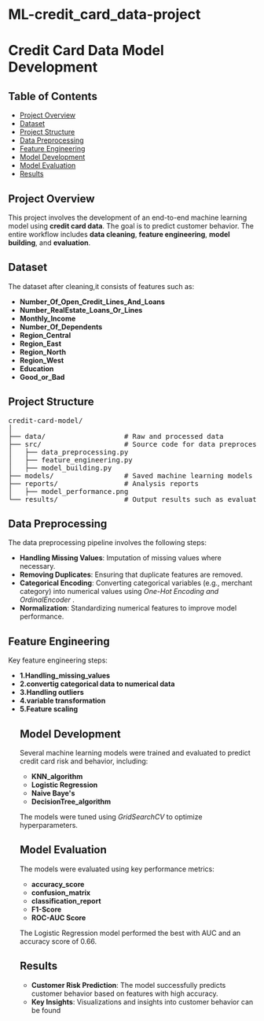 # ML-credit_card_data-project
<h1>Credit Card Data Model Development</h1>

<h2>Table of Contents</h2>
<ul>
  <li><a href="#project-overview">Project Overview</a></li>
  <li><a href="#dataset">Dataset</a></li>
  <li><a href="#project-structure">Project Structure</a></li>
  <li><a href="#data-preprocessing">Data Preprocessing</a></li>
  <li><a href="#feature-engineering">Feature Engineering</a></li>
  <li><a href="#model-development">Model Development</a></li>
  <li><a href="#model-evaluation">Model Evaluation</a></li>
  <li><a href="#results">Results</a></li>
</ul>

<h2>Project Overview</h2>
<p>This project involves the development of an end-to-end machine learning model using <strong>credit card data</strong>. The goal is to predict customer behavior. The entire workflow includes <strong>data cleaning</strong>, <strong>feature engineering</strong>, <strong>model building</strong>, and <strong>evaluation</strong>.</p>


<h2 id="dataset">Dataset</h2>
<p>The dataset after cleaning,it consists of features such as:</p>
<ul>
  <li><strong>Number_Of_Open_Credit_Lines_And_Loans</strong></li>
  <li><strong>Number_RealEstate_Loans_Or_Lines</strong></li>
  <li><strong>Monthly_Income</strong></li>
  <li><strong>Number_Of_Dependents</strong></li>
  <li><strong>Region_Central</strong></li>
  <li><strong>Region_East</strong></li>
  <li><strong>Region_North</strong></li>			
  <li><strong>Region_West</strong></li>	
  <li><strong>Education</strong></li>	
  <li><strong>Good_or_Bad</strong></li>
	
</ul>


<h2 id="project-structure">Project Structure</h2>
<pre>
credit-card-model/
│
├── data/                   # Raw and processed data
├── src/                    # Source code for data preprocessing, feature engineering, and model development
│   ├── data_preprocessing.py
│   ├── feature_engineering.py
│   ├── model_building.py
├── models/                 # Saved machine learning models
├── reports/                # Analysis reports
│   ├── model_performance.png
└── results/                # Output results such as evaluation metrics, plots, etc.
</pre>


<h2 id="data-preprocessing">Data Preprocessing</h2>
<p>The data preprocessing pipeline involves the following steps:</p>
<ul>
  <li><strong>Handling Missing Values</strong>: Imputation of missing values where necessary.</li>
  <li><strong>Removing Duplicates</strong>: Ensuring that duplicate features are removed.</li> 
  <li><strong>Categorical Encoding</strong>: Converting categorical variables (e.g., merchant category) into numerical values using <em>One-Hot Encoding and OrdinalEncoder </em>.</li>
  <li><strong>Normalization</strong>: Standardizing numerical features to improve model performance.</li>
</ul>


<h2 id="feature-engineering">Feature Engineering</h2>
<p>Key feature engineering steps:</p>
<ul>
  <li><strong>1.Handling_missing_values</strong></li>
  <li><strong>2.convertig categorical data to numerical data</strong></li>
  <li><strong>3.Handling outliers</strong></li>
  <li><strong>4.variable transformation</strong></li>
  <li><strong>5.Feature scaling</strong></li
</ul>

<h2 id="model-development">Model Development</h2>
<p>Several machine learning models were trained and evaluated to predict credit card risk and behavior, including:</p>
<ul>
  <li><strong>KNN_algorithm</strong></li>
  <li><strong>Logistic Regression</strong></li>
  <li><strong>Naive Baye's</strong></li>
  <li><strong>DecisionTree_algorithm</strong></li>
</ul>
<p>The models were tuned using <em>GridSearchCV</em> to optimize hyperparameters.</p>


<h2 id="model-evaluation">Model Evaluation</h2>
<p>The models were evaluated using key performance metrics:</p>
<ul>
  <li><strong>accuracy_score</strong></li>
  <li><strong>confusion_matrix</strong></li>
  <li><strong>classification_report</strong></li>
  <li><strong>F1-Score</strong></li>
  <li><strong>ROC-AUC Score</strong></li>
</ul>
<p>The Logistic Regression model performed the best with AUC and an accuracy score of 0.66.
<h2 id="results">Results</h2>
<ul>
  <li><strong>Customer Risk Prediction</strong>: The model successfully predicts customer behavior based on features with high accuracy.</li>
  <li><strong>Key Insights</strong>: Visualizations and insights into customer behavior can be found<a 

